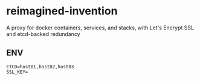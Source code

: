 # reimagined-invention
A proxy for docker containers, services, and stacks, with Let's Encrypt SSL and etcd-backed redundancy

## ENV
```
ETCD=host01,host02,host03
SSL_KEY=
```